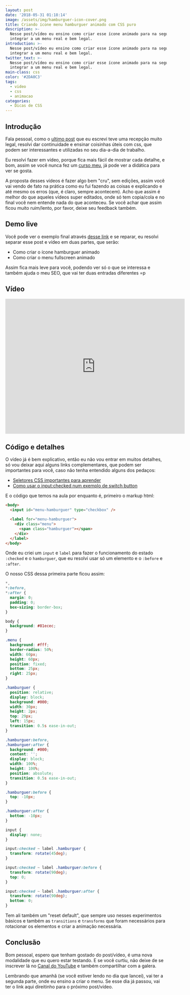 ```yaml
---
layout: post
date: '2018-05-31 01:18:14'
image: /assets/img/hamburguer-icon-cover.png
title: Criando ícone menu hamburguer animado com CSS puro
description: >-
  Nesse post/vídeo eu ensino como criar esse ícone animado para na segunda parte
  integrar a um menu real e bem legal.
introduction: >-
  Nesse post/vídeo eu ensino como criar esse ícone animado para na segunda parte
  integrar a um menu real e bem legal.
twitter_text: >-
  Nesse post/vídeo eu ensino como criar esse ícone animado para na segunda parte
  integrar a um menu real e bem legal.
main-class: css
color: '#2DA0C3'
tags:
  - video
  - css
  - animacao
categories:
  - Dicas de CSS
---
```


## Introdução

Fala pessoal, como o [ultimo post](https://willianjusten.com.br/menu-sticky-e-smooth-scroll-com-css-puro/) que eu escrevi teve uma recepção muito legal, resolvi dar continuidade e ensinar coisinhas úteis com css, que podem ser interessantes e utilizadas no seu dia-a-dia de trabalho.

Eu resolvi fazer em vídeo, porque fica mais fácil de mostrar cada detalhe, e bom, assim se você nunca fez um [curso meu](https://willianjusten.com.br/cursos/), já pode ver a didática para ver se gosta.

A proposta desses vídeos é fazer algo bem "cru", sem edições, assim você vai vendo de fato na prática como eu fui fazendo as coisas e explicando e até mesmo os erros (que, é claro, sempre acontecem). Acho que assim é melhor do que aqueles vídeos super editados, onde só tem copia/cola e no final você nem entende nada do que aconteceu. Se você achar que assim ficou muito ruim/lento, por favor, deixe seu feedback também.

## Demo live

Você pode ver o exemplo final através [desse link](https://labs.willianjusten.com.br/menu-fullscreen/) e se reparar, eu resolvi separar esse post e vídeo em duas partes, que serão:

- Como criar o ícone hamburguer animado
- Como criar o menu fullscreen animado

Assim fica mais leve para você, podendo ver só o que se interessa e também ajuda o meu SEO, que vai ter duas entradas diferentes =p

## Vídeo

<iframe width="560" height="420" src="https://www.youtube.com/embed/IGz4BI-aO_8" frameborder="0" allowfullscreen></iframe>

## Código e detalhes

O vídeo já é bem explicativo, então eu não vou entrar em muitos detalhes, só vou deixar aqui alguns links complementares, que podem ser importantes para você, caso não tenha entendido alguns dos pedaços:

- [Seletores CSS importantes para aprender](https://willianjusten.com.br/alguns-seletores-css-importantes-para-aprender/)
- [Como usar o input:checked num exemplo de switch button](https://willianjusten.com.br/criando-um-switch-button-com-css/)

E o código que temos na aula por enquanto é, primeiro o markup html:

```html
<body>
  <input id="menu-hamburguer" type="checkbox" />

  <label for="menu-hamburguer">
    <div class="menu">
      <span class="hamburguer"></span>
    </div>
  </label>
</body>
```

Onde eu criei um `input` e `label` para fazer o funcionamento do estado `:checked` e o `hamburguer`, que eu resolvi usar só um elemento e o `:before` e `:after`.

O nosso CSS dessa primeira parte ficou assim:

```css
*,
*:before,
*:after {
  margin: 0;
  padding: 0;
  box-sizing: border-box;
}

body {
  background: #81ecec;
}

.menu {
  background: #fff;
  border-radius: 50%;
  width: 60px;
  height: 60px;
  position: fixed;
  bottom: 25px;
  right: 25px;
}

.hamburguer {
  position: relative;
  display: block;
  background: #000;
  width: 30px;
  height: 2px;
  top: 29px;
  left: 15px;
  transition: 0.5s ease-in-out;
}

.hamburguer:before,
.hamburguer:after {
  background: #000;
  content: '';
  display: block;
  width: 100%;
  height: 100%;
  position: absolute;
  transition: 0.5s ease-in-out;
}

.hamburguer:before {
  top: -10px;
}

.hamburguer:after {
  bottom: -10px;
}

input {
  display: none;
}

input:checked ~ label .hamburguer {
  transform: rotate(45deg);
}

input:checked ~ label .hamburguer:before {
  transform: rotate(90deg);
  top: 0;
}

input:checked ~ label .hamburguer:after {
  transform: rotate(90deg);
  bottom: 0;
}
```

Tem ali também um "reset default", que sempre uso nesses experimentos básicos e também as `transitions` e `transforms` que foram necessários para rotacionar os elementos e criar a animação necessária.

## Conclusão

Bom pessoal, espero que tenham gostado do post/vídeo, é uma nova modalidade que eu quero estar testando. E se você curtiu, não deixe de se inscrever lá no [Canal do YouTube](https://www.youtube.com/WillianJustenCursos?sub_confirmation=1) e também compartilhar com a galera.

Lembrando que amanhã (se você estiver lendo no dia que lancei), vai ter a segunda parte, onde eu ensino a criar o menu. Se esse dia já passou, vai ter o link aqui direitinho para o próximo post/vídeo.
